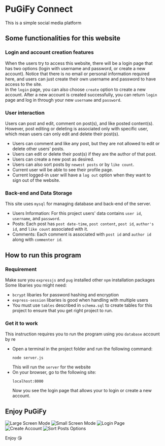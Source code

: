 # PuGiFy Connect
This is a simple social media platform
## Some functionalities for this website
### Login and account creation features
When the users try to access this website, there will be a login page that has two options (login with username and password, or create a new account). Notice that there is no email or personal information required here, and users can just create their own username and password to have access to the site.  
In the `login` page, you can also choose `create` option to create a new account. After a new account is created successfully, you can return `login` page and log in through your new `username` and `password`. 

### User interaction
Users can post and edit, comment on post(s), and like posted content(s). However, post editing or deleting is associated only with specific user, which mean users can only edit and delete their post(s).
- Users can comment and like any post, but they are not allowed to edit or delete other users' posts.
- Users can edit or delete their post(s) if they are the author of that post.
- Users can create a new post as desired.
- Users can also sort posts by `newest posts` or by `like count`.
- Current user will be able to see their profile page.
- Current logged-in user will have a `log out` option when they want to sign out of the website.

### Back-end and Data Storage
This site uses `mysql` for managing database and back-end of the server.
- Users Information: For this project users' data contains `user id`, `username`, and `password`.
- Posts: Each post has `post date-time`, `post content`, `post id`, `author's id`, and `like count` associated with it.
- Comments: Each comment is associated with `post id` and `author id` along with `commenter id`.

## How to run this program
### Requirement
Make sure you `expressjs` and `pug` installed other `npm` installation packages  
Some libaries you might need:
- `bcrypt` libaries for password hashing and encryption
- `express-session` libaries is good when handling with multiple users
- You must use `tables` described in `schema.sql` to create tables for this project to ensure that you get right project to run.
### Get it to work
This instruction requires you to run the program using you `database` account by re
- Open a terminal in the project folder and run the following command:
    ```
    node server.js
    ```
    This will run the `server` for the website
- On your browser, go to the following site:
    ```
    localhost:8000
    ```
    Now you see the login page that allows your to login or create a new account.

## Enjoy PuGiFy
![Large Screen Mode](screenshot/pc_mode.png)
![Small Screen Mode](screenshot/mobile_mode.jpeg)
![Login Page](screenshot/login.jpeg)
![Create Account](screenshot/create_account.jpeg)
![Sort Posts Options](screenshot/sort_posts.jpeg)

Enjoy 😘